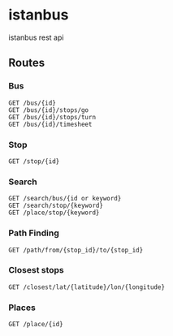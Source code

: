 istanbus
========
istanbus rest api

Routes
-----

### Bus

```
GET /bus/{id}
GET /bus/{id}/stops/go
GET /bus/{id}/stops/turn
GET /bus/{id}/timesheet
```

### Stop

```
GET /stop/{id}
```


### Search

```
GET /search/bus/{id or keyword}
GET /search/stop/{keyword}
GET /place/stop/{keyword}
```


### Path Finding
```
GET /path/from/{stop_id}/to/{stop_id}
```


### Closest stops
```
GET /closest/lat/{latitude}/lon/{longitude}
```

### Places
```
GET /place/{id}
```
